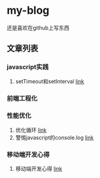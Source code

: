 # my-blog
还是喜欢在github上写东西

## 文章列表

### javascript实践

1. setTimeout和setInterval [link](https://github.com/yedaodao/my-blog/blob/master/blog/js实践/setTimeout和setInterval.md)

### 前端工程化

### 性能优化

1. 优化循环 [link](https://github.com/yedaodao/my-blog/blob/master/blog/性能优化/优化循环.md)
2. 警惕javascript的console.log [link](https://github.com/yedaodao/my-blog/blob/master/blog/性能优化/警惕javascript的console.md)

### 移动端开发心得

1. 移动端开发心得 [link](https://github.com/yedaodao/my-blog/blob/master/blog/移动端开发心得/移动端工作记录.md)

